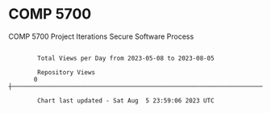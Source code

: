 # COMP 5700
COMP 5700 Project Iterations
Secure Software Process

```

        Total Views per Day from 2023-05-08 to 2023-08-05

        Repository Views
       0 ┼─────────────────────────────────────────────────────────────────────────────────────────

        Chart last updated - Sat Aug  5 23:59:06 2023 UTC
        
```
